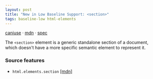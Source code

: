 ```yaml
---
layout: post
title: "New in Low Baseline Support: <section>"
tags: baseline-low html-elements
---
```


[caniuse](https://caniuse.com/?search=section) · [mdn](https://developer.mozilla.org/en-US/search?q=<section>) · [spec](https://html.spec.whatwg.org/multipage/sections.html#the-section-element)

The `<section>` element is a generic standalone section of a document, which doesn't have a more specific semantic element to represent it.

### Source features

- ``html.elements.section`` [[mdn]](https://developer.mozilla.org/en-US/search?q=html.elements.section)
